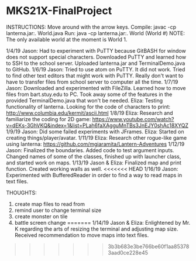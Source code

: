 # MKS21X-FinalProject
INSTRUCTIONS: Move around with the arrow keys.
Compile: javac -cp lanterna.jar:. World.java
Run: java -cp lanterna.jar:. World (World #)
NOTE: The only available world at the moment is World 1.

1/4/19
Jason: Had to experiment with PuTTY because GitBASH for window does not support special characters. Downloaded PuTTY and learned how to SSH to the school server. Uploaded lanterna.jar and TerminalDemo.java to GitHub.
1/6/19
Jason: Tried to use atom on PuTTY. It did not work. Tried to find other text editors that might work with PuTTY. Really don't want to have to transfer files from school server to computer all the time.
1/7/19
Jason: Downloaded and experimented with FileZilla. Learned how to move files from bart.stuy.edu to PC. Took away some of the features in the provided TerminalDemo.java that won't be needed.
Eliza: Testing functionality of lanterna. Looking for the code of characters to print:
http://www.columbia.edu/kermit/ascii.html
1/8/19
Eliza: Research and familiarize the coding for 2D game: https://www.youtube.com/watch?v=dEKs-3GhVKQ&index=1&list=PLah6faXAgguMnTBs3JnEJY0shAc18XYQZ
1/9/19
Jason: Did some failed experiments with JFrames.
Eliza: Started on creating things/player/avatar.
1/11/19
Eliza: Research other rogue-like game using lanterna:
https://github.com/mgiaramita/Lantern-Adventures
1/12/19
Jason: Finalized the boundaries. Added code to test argument inputs. Changed names of some of the classes, finished up with launcher class, and started work on maps.
1/13/19
Jason & Eliza: Finalized map and print function. Created working walls as well.
<<<<<<< HEAD
1/16/19
Jason: Experimented with BufferedReader in order to find a way to read maps in text files.






THOUGHTS:
1. create map files to read from
2. remind user to change terminal size
3. create monster on tile
4. battle screen change
=======
1/14/19
Jason & Eliza: Enlightened by Mr. K regarding the arts of resizing the terminal and adjusting map size. Received recommendation to move maps into text files.
>>>>>>> 3b3b683e3be766be60f1aa853783aad0ce228e45
